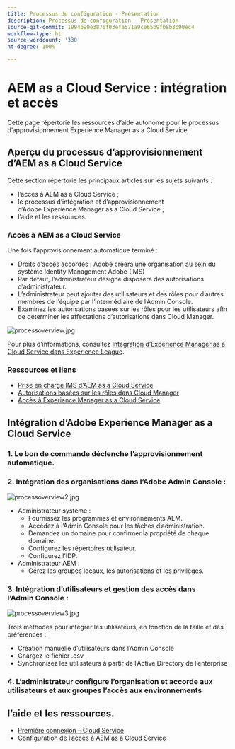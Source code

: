 ```yaml
---
title: Processus de configuration - Présentation
description: Processus de configuration - Présentation
source-git-commit: 1994b90e3876f03efa571a9ce65b9fb8b3c90ec4
workflow-type: ht
source-wordcount: '330'
ht-degree: 100%

---
```



# AEM as a Cloud Service : intégration et accès

Cette page répertorie les ressources d’aide autonome pour le processus d’approvisionnement Experience Manager as a Cloud Service.

## Aperçu du processus d’approvisionnement d’AEM as a Cloud Service

Cette section répertorie les principaux articles sur les sujets suivants :

* l’accès à AEM as a Cloud Service ;
* le processus d’intégration et d’approvisionnement d’Adobe Experience Manager as a Cloud Service ;
* l’aide et les ressources.


### Accès à AEM as a Cloud Service

Une fois l’approvisionnement automatique terminé :

* Droits d’accès accordés : Adobe créera une organisation au sein du système Identity Management Adobe (IMS)
* Par défaut, l’administrateur désigné disposera des autorisations d’administrateur.
* L’administrateur peut ajouter des utilisateurs et des rôles pour d’autres membres de l’équipe par l’intermédiaire de l’Admin Console.
* Examinez les autorisations basées sur les rôles pour les utilisateurs afin de déterminer les affectations d’autorisations dans Cloud Manager.

![processoverview.jpg](assets/processOverview.jpg)


Pour plus d’informations, consultez [Intégration d’Experience Manager as a Cloud Service dans Experience League](https://experienceleague.adobe.com/docs/experience-manager-cloud-service/onboarding/home.html?lang=fr).

### Ressources et liens

* [Prise en charge IMS d’AEM as a Cloud Service](https://experienceleague.adobe.com/docs/experience-manager-cloud-service/security/ims-support.html?lang=fr)
* [Autorisations basées sur les rôles dans Cloud Manager](https://experienceleague.adobe.com/docs/experience-manager-cloud-service/onboarding/what-is-required/role-based-permissions.html?lang=fr#what-is-required)
* [Accès à Experience Manager as a Cloud Service](https://experienceleague.adobe.com/docs/experience-manager-cloud-service/onboarding/getting-access/navigation.html?lang=fr#getting-access)


## Intégration d’Adobe Experience Manager as a Cloud Service

### 1. Le bon de commande déclenche l’approvisionnement automatique.

### 2. Intégration des organisations dans l’Adobe Admin Console :

![processoverview2.jpg](assets/processOverview2.jpg)

* Administrateur système :
   * Fournissez les programmes et environnements AEM.
   * Accédez à l’Admin Console pour les tâches d’administration.
   * Demandez un domaine pour confirmer la propriété de chaque domaine.
   * Configurez les répertoires utilisateur.
   * Configurez l’IDP.
* Administrateur AEM :
   * Gérez les groupes locaux, les autorisations et les privilèges.

### 3. Intégration d’utilisateurs et gestion des accès dans l’Admin Console :

![processoverview3.jpg](assets/processOverview3.jpg)

Trois méthodes pour intégrer les utilisateurs, en fonction de la taille et des préférences :
* Création manuelle d’utilisateurs dans l’Admin Console
* Chargez le fichier .csv
* Synchronisez les utilisateurs à partir de l’Active Directory
de l’enterprise

### 4. L’administrateur configure l’organisation et accorde aux utilisateurs et aux groupes l’accès aux environnements

## l’aide et les ressources.

* [Première connexion – Cloud Service](/help/journey-onboarding/sysadmin/learning-path-aem-users.md)
* [Configuration de l’accès à AEM as a Cloud Service](https://experienceleague.adobe.com/docs/experience-manager-learn/cloud-service/accessing/overview.html?lang=fr#accessing)
